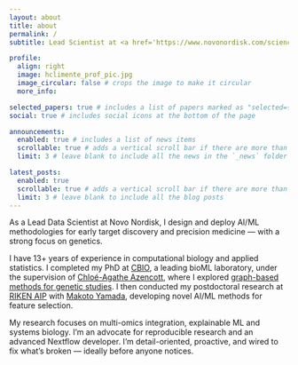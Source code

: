 ```yaml
---
layout: about
title: about
permalink: /
subtitle: Lead Scientist at <a href='https://www.novonordisk.com/science-and-technology/research-and-technology-centres/oxford-research-centre.html'>Novo Nordisk</a>. London, United Kingdom.

profile:
  align: right
  image: hclimente_prof_pic.jpg
  image_circular: false # crops the image to make it circular
  more_info:

selected_papers: true # includes a list of papers marked as "selected={true}"
social: true # includes social icons at the bottom of the page

announcements:
  enabled: true # includes a list of news items
  scrollable: true # adds a vertical scroll bar if there are more than 3 news items
  limit: 3 # leave blank to include all the news in the `_news` folder

latest_posts:
  enabled: true
  scrollable: true # adds a vertical scroll bar if there are more than 3 new posts items
  limit: 3 # leave blank to include all the blog posts
---
```


As a Lead Data Scientist at Novo Nordisk, I design and deploy AI/ML methodologies for early target discovery and precision medicine — with a strong focus on genetics.

I have 13+ years of experience in computational biology and applied statistics. I completed my PhD at [CBIO](https://cbio.mines-paristech.fr), a leading bioML laboratory, under the supervision of [Chloé-Agathe Azencott](https://cazencott.info/), where I explored [graph-based methods for genetic studies](https://pastel.hal.science/tel-03270879). I then conducted my postdoctoral research at [RIKEN AIP](https://www.riken.jp/en/research/labs/aip/) with [Makoto Yamada](https://www.oist.jp/research/makoto-yamada), developing novel AI/ML methods for feature selection.

My research focuses on multi-omics integration, explainable ML and systems biology. I’m an advocate for reproducible research and an advanced Nextflow developer. I’m detail-oriented, proactive, and wired to fix what’s broken — ideally before anyone notices.
